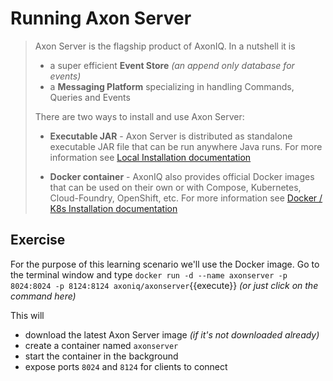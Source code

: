  
# Running Axon Server

> Axon Server is the flagship product of AxonIQ. In a nutshell it is 
>
> - a super efficient **Event Store** _(an append only database for events)_
> - a **Messaging Platform** specializing in handling Commands, Queries and Events 
>
> There are two ways to install and use Axon Server:
>
> - **Executable JAR** - Axon Server is distributed as standalone executable JAR file that can be run anywhere Java runs. For more information see [Local Installation documentation](https://docs.axoniq.io/reference-guide/axon-server/installation/local-installation/axon-server-se)  
>
> - **Docker container** - AxonIQ also provides official Docker images that can be used on their own or with Compose, Kubernetes, Cloud-Foundry, OpenShift, etc. For more information see [Docker / K8s Installation documentation](https://docs.axoniq.io/reference-guide/axon-server/installation/docker-k8s/axon-server-se)  

## Exercise 

For the purpose of this learning scenario we'll use the Docker image. Go to the terminal window and type `docker run -d --name axonserver -p 8024:8024 -p 8124:8124 axoniq/axonserver`{{execute}} _(or just click on the command here)_

This will 
 - download the latest Axon Server image _(if it's not downloaded already)_
 - create a container named `axonserver`
 - start the container in the background 
 - expose ports `8024` and `8124` for clients to connect